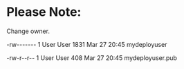 # Please Note:
Change owner.

-rw-------  1 User User    1831 Mar 27 20:45  mydeployuser

-rw-r--r--  1 User User     408 Mar 27 20:45  mydeployuser.pub
